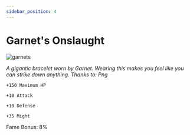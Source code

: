 ```yaml
---
sidebar_position: 4
---
```


# Garnet's Onslaught

![garnets](https://vwiki.valorserver.com/api/item/picture/garnet's%20onslaught)

<i>A gigantic bracelet worn by Garnet. Wearing this makes you feel like you can strike down anything. Thanks to: Png</i>

    +150 Maximum HP
   
    +10 Attack
    
    +10 Defense
    
    +35 Might
    
Fame Bonus: 8%
